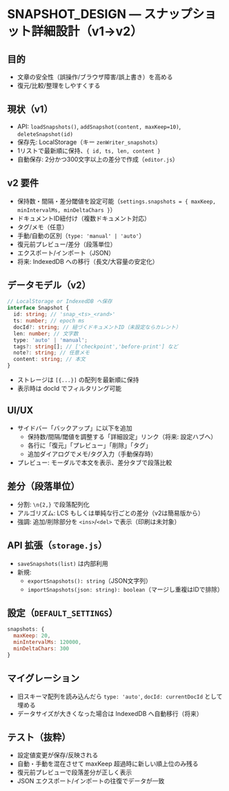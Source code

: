 # SNAPSHOT_DESIGN — スナップショット詳細設計（v1→v2）

## 目的

- 文章の安全性（誤操作/ブラウザ障害/誤上書き）を高める
- 復元/比較/整理をしやすくする

## 現状（v1）

- API: `loadSnapshots()`, `addSnapshot(content, maxKeep=10)`, `deleteSnapshot(id)`
- 保存先: LocalStorage（キー `zenWriter_snapshots`）
- 1リストで最新順に保持、`{ id, ts, len, content }`
- 自動保存: 2分かつ300文字以上の差分で作成（`editor.js`）

## v2 要件

- 保持数・間隔・差分閾値を設定可能（`settings.snapshots = { maxKeep, minIntervalMs, minDeltaChars }`）
- ドキュメントID紐付け（複数ドキュメント対応）
- タグ/メモ（任意）
- 手動/自動の区別（`type: 'manual' | 'auto'`）
- 復元前プレビュー/差分（段落単位）
- エクスポート/インポート（JSON）
- 将来: IndexedDB への移行（長文/大容量の安定化）

## データモデル（v2）

```ts
// LocalStorage or IndexedDB へ保存
interface Snapshot {
  id: string; // 'snap_<ts>_<rand>'
  ts: number; // epoch ms
  docId?: string; // 紐づくドキュメントID（未設定ならカレント）
  len: number; // 文字数
  type: 'auto' | 'manual';
  tags?: string[]; // ['checkpoint','before-print'] など
  note?: string; // 任意メモ
  content: string; // 本文
}
```

- ストレージは `[{...}]` の配列を最新順に保持
- 表示時は docId でフィルタリング可能

## UI/UX

- サイドバー「バックアップ」に以下を追加
  - 保持数/間隔/閾値を調整する「詳細設定」リンク（将来: 設定ハブへ）
  - 各行に「復元」「プレビュー」「削除」「タグ」
  - 追加ダイアログでメモ/タグ入力（手動保存時）
- プレビュー: モーダルで本文を表示、差分タブで段落比較

## 差分（段落単位）

- 分割: `\n{2,}` で段落配列化
- アルゴリズム: LCS もしくは単純な行ごとの差分（v2は簡易版から）
- 強調: 追加/削除部分を `<ins>`/`<del>` で表示（印刷は未対象）

## API 拡張（`storage.js`）

- `saveSnapshots(list)` は内部利用
- 新規:
  - `exportSnapshots(): string`（JSON文字列）
  - `importSnapshots(json: string): boolean`（マージし重複はIDで排除）

## 設定（`DEFAULT_SETTINGS`）

```js
snapshots: {
  maxKeep: 20,
  minIntervalMs: 120000,
  minDeltaChars: 300
}
```

## マイグレーション

- 旧スキーマ配列を読み込んだら `type: 'auto'`, `docId: currentDocId` として埋める
- データサイズが大きくなった場合は IndexedDB へ自動移行（将来）

## テスト（抜粋）

- 設定値変更が保存/反映される
- 自動・手動を混在させて maxKeep 超過時に新しい順上位のみ残る
- 復元前プレビューで段落差分が正しく表示
- JSON エクスポート/インポートの往復でデータが一致
